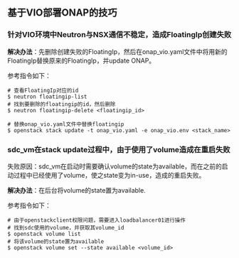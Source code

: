 ## 基于VIO部署ONAP的技巧

### 针对VIO环境中Neutron与NSX通信不稳定，造成FloatingIp创建失败

**解决办法**：先删除创建失败的FloatingIp，然后在onap_vio.yaml文件中将用新的FloatingIp替换原来的FloatingIp，并update ONAP。

参考指令如下：

```shell
# 查看FloatingIp对应的id
$ neutron floatingip-list
# 找到要删除的floatingip的id，然后删除
$ neutron floatingip-delete <floatingip_id>

# 替换onap_vio.yaml文件中替换floatingip
$ openstack stack update -t onap_vio.yaml -e onap_vio.env <stack_name>
```

### sdc_vm在stack update过程中，由于使用了volume造成在重启失败

失败原因：sdc_vm在启动时需要确认volume的state为available，而在之前的启动过程中已经使用了volume，使之state变为in-use，造成的重启失败。

**解决办法**：在后台将volume的state置为available.

参考指令如下：

```shell
# 由于openstackclient权限问题，需要进入loadbalancer01进行操作
# 找到sdc使用的volume，并获取其volume_id
$ openstack volume list
# 将该volume的state置为available
$ openstack volume set --state available <volume_id>
```
